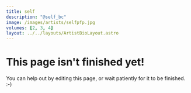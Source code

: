 ```yaml
---
title: self
description: "@self_bc"
image: /images/artists/selfpfp.jpg
volumes: [2, 3, 4]
layout: ../../layouts/ArtistBioLayout.astro
---
```


# This page isn't finished yet!

You can help out by editing this page, or wait patiently for it to be finished. :-)
